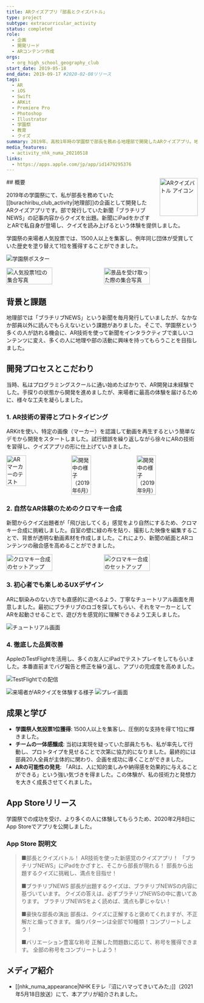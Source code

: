 ```yaml
---
title: ARクイズアプリ「部長とクイズバトル」
type: project
subtype: extracurricular_activity
status: completed
role:
  - 企画
  - 開発リード
  - ARコンテンツ作成
orgs:
  - org_high_school_geography_club
start_date: 2019-05-18
end_date: 2019-09-17 #2020-02-08リリース
tags:
  - AR
  - iOS
  - Swift
  - ARKit
  - Premiere Pro
  - Photoshop
  - Illustrator
  - 学園祭
  - 教育
  - クイズ
summary: 2019年、高校1年時の学園祭で部長を務める地理部で開発したARクイズアプリ。地理部の新聞「ブラチリブNEWS」にiPadをかざすとARで筆者が現れてクイズを出す仕組み。1500人以上を集客し、学園祭の人気投票で1位を獲得、後にApp Storeでも公開した。
media_features:
  - activity_nhk_numa_20210518
links:
  - https://apps.apple.com/jp/app/id1479295376
---
```


<img src="/linked_assets/10_Projects/Personal/ar_quiz_battle/assets/ar_quiz_battle_icon.jpg" alt="ARクイズバトル アイコン" style="float: right; width: 100px; margin-left: 16px;">
## 概要

2019年の学園祭にて、私が部長を務めていた[[burachiribu_club_activity|地理部]]の企画として開発したARクイズアプリです。部で発行していた新聞「ブラチリブNEWS」の記事内容からクイズを出題。新聞にiPadをかざすとARで私自身が登場し、クイズを読み上げるという体験を提供しました。

学園祭の来場者人気投票では、1500人以上を集客し、例年同じ団体が受賞していた歴史を塗り替えて1位を獲得することができました。

![学園祭ポスター](../../../linked_assets/20_Activities/burachiribu_club_activity/assets/gakuensai_poster_quizbattle.jpg)
<div style="display: flex; gap: 10px;">
    <img src="../../../linked_assets/10_Projects/Personal/ar_quiz_battle/assets/award_group_photo_1.jpg" alt="人気投票1位の集合写真" width="49%">
    <img src="../../../linked_assets/10_Projects/Personal/ar_quiz_battle/assets/award_group_photo_2_with_prize.jpg" alt="景品を受け取った際の集合写真" width="49%">
</div>

## 背景と課題

地理部では「ブラチリブNEWS」という新聞を毎月発行していましたが、なかなか部員以外に読んでもらえないという課題がありました。そこで、学園祭という多くの人が訪れる機会に、AR技術を使って新聞をインタラクティブで楽しいコンテンツに変え、多くの人に地理や部の活動に興味を持ってもらうことを目指しました。

## 開発プロセスとこだわり

当時、私はプログラミングスクールに通い始めたばかりで、AR開発は未経験でした。手探りの状態から開発を進めましたが、来場者に最高の体験を届けるために、様々な工夫を凝らしました。

### 1. AR技術の習得とプロトタイピング
ARKitを使い、特定の画像（マーカー）を認識して動画を再生するという簡単なデモから開発をスタートしました。試行錯誤を繰り返しながら徐々にARの技術を習得し、クイズアプリの形に仕上げていきました。

<div style="display: flex; gap: 10px;">
    <img src="../../../linked_assets/10_Projects/Personal/ar_quiz_battle/assets/ar_marker_test.jpg" alt="ARマーカーのテスト" width="32%">
    <img src="../../../linked_assets/10_Projects/Personal/ar_quiz_battle/assets/dev_snapshot_201906.jpg" alt="開発中の様子（2019年6月）" width="32%">
    <img src="../../../linked_assets/10_Projects/Personal/ar_quiz_battle/assets/dev_snapshot_201909.jpg" alt="開発中の様子（2019年9月）" width="32%">
</div>

### 2. 自然なAR体験のためのクロマキー合成
新聞からクイズ出題者が「飛び出してくる」感覚をより自然にするため、クロマキー合成に挑戦しました。自室の壁に緑の布を貼り、撮影した映像を編集することで、背景が透明な動画素材を作成しました。これにより、新聞の紙面とARコンテンツの融合感を高めることができました。

<div style="display: flex; gap: 10px;">
    <img src="../../../linked_assets/10_Projects/Personal/ar_quiz_battle/assets/chromakey_setup_1.jpg" alt="クロマキー合成のセットアップ" width="49%">
    <img src="../../../linked_assets/10_Projects/Personal/ar_quiz_battle/assets/chromakey_setup_2.jpg" alt="クロマキー合成のセットアップ" width="49%">
</div>

### 3. 初心者でも楽しめるUXデザイン
ARに馴染みのない方でも直感的に遊べるよう、丁寧なチュートリアル画面を用意しました。最初にブラチリブのロゴを探してもらい、それをマーカーとしてARを起動させることで、遊び方を感覚的に理解できるよう工夫しました。

![チュートリアル画面](../../../linked_assets/10_Projects/Personal/ar_quiz_battle/assets/tutorial_screenshot.jpeg)

### 4. 徹底した品質改善
AppleのTestFlightを活用し、多くの友人にiPadでテストプレイをしてもらいました。本番直前までバグ報告と修正を繰り返し、アプリの完成度を高めました。

![TestFlightでの配信](../../../linked_assets/10_Projects/Personal/ar_quiz_battle/assets/testflight_screenshot.jpg)

![来場者がARクイズを体験する様子](../../../linked_assets/20_Activities/burachiribu_club_activity/assets/quizbattle_customers.jpg)
![プレイ画面](../../../linked_assets/20_Activities/burachiribu_club_activity/assets/quizbattle_play_scene.jpg)

## 成果と学び

- **学園祭人気投票1位獲得**: 1500人以上を集客し、圧倒的な支持を得て1位に輝きました。
- **チームの一体感醸成**: 当初は実現を疑っていた部員たちも、私が率先して行動し、プロトタイプを見せることで次第に協力的になりました。最終的には部員20人全員が主体的に関わり、企画を成功に導くことができました。
- **ARの可能性の発見**: 「ARは、人に知的楽しみや納得感を効果的に与えることができる」という強い気づきを得ました。この体験が、私の技術力と発想力を大きく成長させてくれました。

## App Storeリリース
学園祭での成功を受け、より多くの人に体験してもらうため、2020年2月8日にApp Storeでアプリを公開しました。

### App Store 説明文
> ■部長とクイズバトル！
> AR技術を使った新感覚のクイズアプリ！
> 「ブラチリブNEWS」にiPadをかざすと、そこから部長が現れる！
> 部長から出題するクイズに挑戦し、満点を目指せ！
> 
> ■ブラチリブNEWS
> 部長が出題するクイズは、ブラチリブNEWSの内容に基づいています。
> クイズの答えは、必ずブラチリブNEWSの中に書いてあります。
> ブラチリブNEWSをよく読めば、満点も夢じゃない！
> 
> ■豪快な部長の演出
> 部長は、クイズに正解すると褒めてくれますが、不正解だと煽ってきます。
> 煽りパターンは全部で10種類！コンプリートしよう！
> 
> ■バリエーション豊富な称号
> 正解した問題数に応じて、称号を獲得できます。
> 全部の称号をコンプリートしよう！

## メディア紹介
- [[nhk_numa_appearance|NHK Eテレ『沼にハマってきいてみた』]]（2021年5月18日放送）にて、本アプリが紹介されました。
